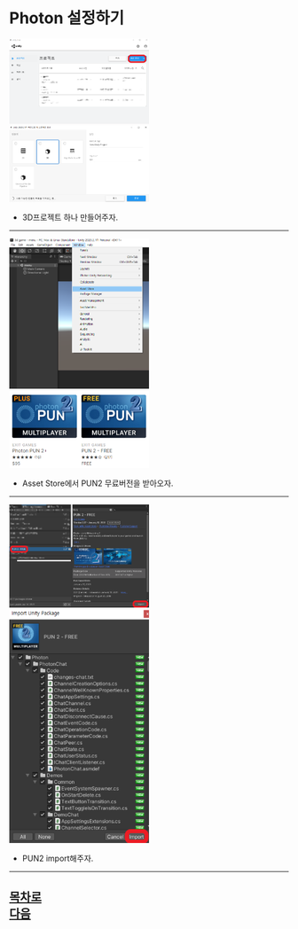 Photon 설정하기
========================================
<img src="https://github.com/isp829/3dunitymulty/blob/master/images/lecture2/lecture2-1/2-1-1.png" width="50%">
<img src="https://github.com/isp829/3dunitymulty/blob/master/images/lecture2/lecture2-1/2-1-2.PNG" width="50%">  

* 3D프로젝트 하나 만들어주자.    

------------------------------      
<img src="https://github.com/isp829/3dunitymulty/blob/master/images/lecture2/lecture2-1/2-1-3.PNG" width="50%">
<img src="https://github.com/isp829/3dunitymulty/blob/master/images/lecture2/lecture2-1/2-1-4.PNG" width="50%">   

* Asset Store에서 PUN2 무료버전을 받아오자.  

------------------------------     
<img src="https://github.com/isp829/3dunitymulty/blob/master/images/lecture2/lecture2-1/2-1-5.png" width="50%">
<img src="https://github.com/isp829/3dunitymulty/blob/master/images/lecture2/lecture2-1/2-1-6.png" width="50%">   

* PUN2 import해주자.  

------------------------------     
[목차로](https://github.com/isp829/HU/blob/master/README.md)  
[다음](https://github.com/isp829/HU/blob/master/lecture/lectureA.md)  
-----------------------------
    

    
